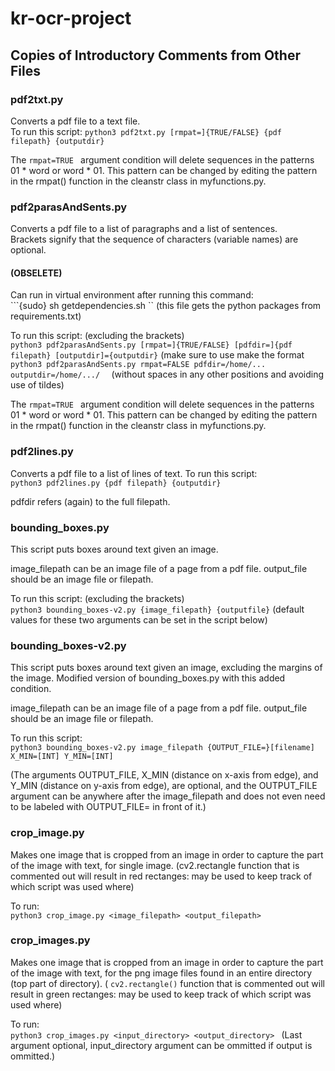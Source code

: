# kr-ocr-project

## Copies of Introductory Comments from Other Files ## 
### pdf2txt.py ###
Converts a pdf file to a text file.  
To run this script: 
 ```python3 pdf2txt.py [rmpat=]{TRUE/FALSE} {pdf filepath} {outputdir} ```

 The ```rmpat=TRUE ``` argument condition will delete sequences in the patterns 01 * word or word * 01. This pattern can be changed by editing the pattern in the rmpat() function in the cleanstr class in myfunctions.py.

### pdf2parasAndSents.py ###
Converts a pdf file to a list of paragraphs and a list of sentences.  
Brackets signify that the sequence of characters (variable names) are optional.  

#### (OBSELETE)   
Can run in virtual environment after running this command:  
 ```{sudo} sh getdependencies.sh ``
(this file gets the python packages from requirements.txt)  

To run this script: (excluding the brackets)  
 ```python3 pdf2parasAndSents.py [rmpat=]{TRUE/FALSE} [pdfdir=]{pdf filepath} [outputdir]={outputdir}```
(make sure to use make the format   
 ```python3 pdf2parasAndSents.py rmpat=FALSE pdfdir=/home/... outputdir=/home/.../  ```
(without spaces in any other positions and avoiding use of tildes)  

The  ```rmpat=TRUE ``` argument condition will delete sequences in the patterns 01 * word or word * 01. This pattern can be changed by editing the pattern in the rmpat() function in the cleanstr class in myfunctions.py.

### pdf2lines.py ###
Converts a pdf file to a list of lines of text.
To run this script:  
 ```python3 pdf2lines.py {pdf filepath} {outputdir} ```

pdfdir refers (again) to the full filepath.

### bounding_boxes.py ###
This script puts boxes around text given an image.

image_filepath can be an image file of a page from a pdf file.
output_file should be an image file or filepath.

To run this script: (excluding the brackets)  
 ```python3 bounding_boxes-v2.py {image_filepath} {outputfile}``` 
  (default values for these two arguments can be set in the script below)

### bounding_boxes-v2.py ###
This script puts boxes around text given an image, excluding the margins of the image.
Modified version of bounding_boxes.py with this added condition.

image_filepath can be an image file of a page from a pdf file.
output_file should be an image file or filepath.

To run this script:  
  ```python3 bounding_boxes-v2.py image_filepath {OUTPUT_FILE=}[filename] X_MIN=[INT] Y_MIN=[INT] ```

(The arguments OUTPUT_FILE, X_MIN (distance on x-axis from edge), and Y_MIN (distance on y-axis from edge), are optional, and the OUTPUT_FILE argument can be anywhere after the image_filepath and does not even need to be labeled with OUTPUT_FILE= in front of it.)

### crop_image.py ###
Makes one image that is cropped from an image in order to capture the part of the image with text, for single image.
(cv2.rectangle function that is commented out will result in red rectanges: may be used to keep track of which script was used where)

To run:  
 ```python3 crop_image.py <image_filepath> <output_filepath> ```

### crop_images.py ###
Makes one image that is cropped from an image in order to capture the part of the image with text, for the png image files found in an entire directory (top part of directory).
( ```cv2.rectangle()``` function that is commented out will result in green rectanges: may be used to keep track of which script was used where)

To run:  
 ```python3 crop_images.py <input_directory> <output_directory> ```
(Last argument optional, input_directory argument can be ommitted if output is ommitted.)
